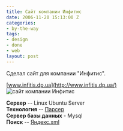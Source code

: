 ```yaml
---
title: Сайт компании Инфитис
date: 2006-11-20 15:13:00 Z
categories:
- by-the-way
tags:
- design
- done
- web
layout: post
---
```


Сделал сайт для компании "Инфитис".

[www.infitis.dp.ua](http://www.infitis.dp.ua/)  
![сайт компании Инфитис](http://lh5.ggpht.com/rukeba/SBSlZFxcfSI/AAAAAAAAAXw/ay5CsVaUmBw/s800/infitis-1.png)

**Сервер** -- Linux Ubuntu Server  
**Технология** -- [Парсер](http://www.parser.ru/)  
**Сервер базы данных** - Mysql  
**Поиск** -- [Яндекс.xml](http://xml.yandex.ru/)

